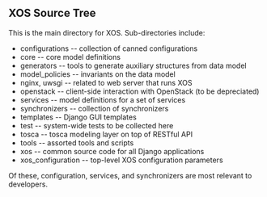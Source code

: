 ## XOS Source Tree

This is the main directory for XOS. Sub-directories include:

* configurations -- collection of canned configurations
* core -- core model definitions
* generators -- tools to generate auxiliary structures from data model
* model_policies -- invariants on the data model
* nginx, uwsgi -- related to web server that runs XOS
* openstack -- client-side interaction with OpenStack (to be depreciated)
* services -- model definitions for a set of services
* synchronizers -- collection of synchronizers
* templates -- Django GUI templates
* test -- system-wide tests to be collected here
* tosca -- tosca modeling layer on top of RESTful API
* tools -- assorted tools and scripts
* xos -- common source code for all Django applications
* xos_configuration -- top-level XOS configuration parameters

Of these, configuration, services, and synchronizers are most
relevant to developers.
